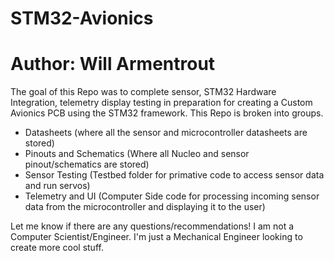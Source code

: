 # STM32-Avionics
# Author: Will Armentrout

The goal of this Repo was to complete sensor, STM32 Hardware Integration, telemetry display testing in preparation for creating a Custom Avionics PCB using the STM32 framework.
This Repo is broken into groups.
- Datasheets (where all the sensor and microcontroller datasheets are stored)
- Pinouts and Schematics (Where all Nucleo and sensor pinout/schematics are stored)
- Sensor Testing (Testbed folder for primative code to access sensor data and run servos)
- Telemetry and UI (Computer Side code for processing incoming sensor data from the microcontroller and displaying it to the user)

Let me know if there are any questions/recommendations! I am not a Computer Scientist/Engineer. I'm just a Mechanical Engineer looking to create more cool stuff.
